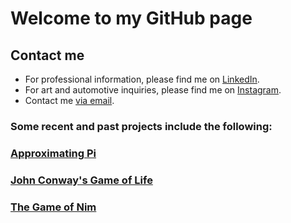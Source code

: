 # Welcome to my GitHub page

## Contact me

- For professional information, please find me on [LinkedIn](https://www.linkedin.com/in/richiemichael/).
- For art and automotive inquiries, please find me on [Instagram](need).
- Contact me [via email](mailto:michael.richie.r3@gmail.com).

### Some recent and past projects include the following:

### [Approximating Pi](https://m-stig.github.io/find-pi)

### [John Conway's Game of Life](https://m-stig.github.io/life-game)

### [The Game of Nim](https://m-stig.github.io/error)
